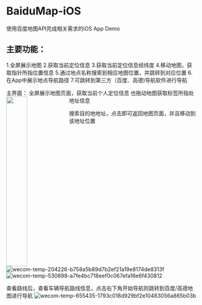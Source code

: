 # BaiduMap-iOS
使用百度地图API完成相关需求的iOS App Demo

## 主要功能：
1.全屏展示地图
2.获取当前定位信息
3.获取当前定位信息经纬度
4.移动地图，获取指针所指位置信息
5.通过地点名称搜索到相应地图位置，并跳转到对应位置
6.在App中展示地点导航路径
7.可跳转到第三方（百度、高德)导航软件进行导航

主界面：
全屏展示地图页面，获取当前个人定位信息
也拖动地图获取标签所指处地址信息
<img width='33%' src="https://github.com/danjiujiaohun/BaiduMap-iOS/assets/93069253/60c1b876-bc91-40a9-a81d-7b980b807936" style='width:33%;height:450px;float:left;'>

搜索目的地地址，点击即可返回地图页面，并且移动到该地址位置
![wecom-temp-204226-b758a5b89d7b2ef21a19e8174de8313f](https://github.com/danjiujiaohun/BaiduMap-iOS/assets/93069253/94270f6f-526d-441e-a2c6-60e1dd69313f)
![wecom-temp-530698-a7fe4bc718eef0c067efa16e6f430812](https://github.com/danjiujiaohun/BaiduMap-iOS/assets/93069253/822bb02c-b67e-46bd-9fab-0a45b79b2b9c)

查看路线后，查看车辆导航路线信息，点击右下角开始导航则跳转到百度/高德地图进行导航
![wecom-temp-655435-1793c018d929bf2e10483056a865b03b](https://github.com/danjiujiaohun/BaiduMap-iOS/assets/93069253/049f19e4-caa7-49bf-b849-062ac3f94936)

